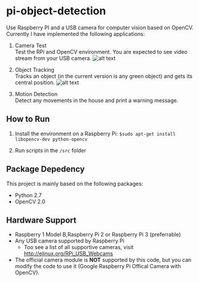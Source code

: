 # pi-object-detection 

Use Raspberry PI and a USB camera for computer vision based on OpenCV. Currently I have implemented the following applications:

1. Camera Test  
Test the RPi and OpenCV environment. You are expected to see video stream from your USB camera.
![alt text][pic_camera_test]

2. Object Tracking  
Tracks an object (in the current version is any green object) and gets its central position.
![alt text][pic_object_tracking]

3. Motion Detection  
Detect any movements in the house and print a warning message.


## How to Run
1. Install the environment on a Raspberry Pi:
	`$sudo apt-get install libopencv-dev python-opencv`

2. Run scripts in the `/src` folder

## Package Depedency

This project is mainly based on the following packages:
- Python 2.7
- OpenCV 2.0


## Hardware Support
- Raspberry 1 Model B,Raspberry Pi 2 or Raspberry Pi 3 (preferrable)  
- Any USB camera supported by Raspberry Pi  
  - Too see a list of all supportive cameras, visit http://elinux.org/RPi_USB_Webcams
- The official camera module is **NOT** supported by this code, but you can modify the code to use it (Google Raspberry Pi Offical Camera with OpenCV).




[pic_camera_test]: https://github.com/automaticdai/pi-object-detection/blob/master/doc/cv_camera_test.jpg
[pic_object_tracking]: https://github.com/automaticdai/pi-object-detection/blob/master/doc/cv_object_tracking.jpg